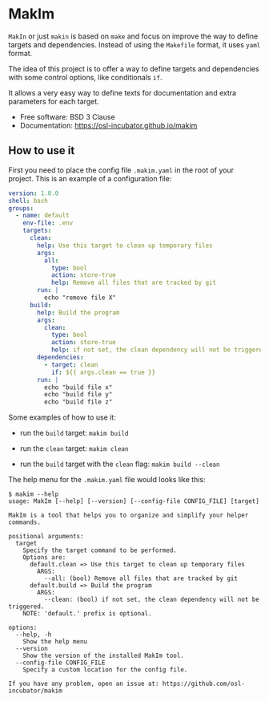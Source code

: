 # MakIm

`MakIn` or just `makin` is based on `make` and focus on improve
the way to define targets and dependencies. Instead of using the
`Makefile` format, it uses `yaml` format.

The idea of this project is to offer a way to define targets and
dependencies with some control options, like conditionals `if`.

It allows a very easy way to define texts for documentation and
extra parameters for each target.


* Free software: BSD 3 Clause
* Documentation: https://osl-incubator.github.io/makim


## How to use it

First you need to place the config file `.makim.yaml` in the root of your project.
This is an example of a configuration file:

```yaml
version: 1.0.0
shell: bash
groups:
  - name: default
    env-file: .env
    targets:
      clean:
        help: Use this target to clean up temporary files
        args:
          all:
            type: bool
            action: store-true
            help: Remove all files that are tracked by git
        run: |
          echo "remove file X"
      build:
        help: Build the program
        args:
          clean:
            type: bool
            action: store-true
            help: if not set, the clean dependency will not be triggered.
        dependencies:
          - target: clean
            if: ${{ args.clean == true }}
        run: |
          echo "build file x"
          echo "build file y"
          echo "build file z"

```

Some examples of how to use it:

* run the `build` target:
  `makim build`

* run the `clean` target:
  `makim clean`

* run the `build` target with the `clean` flag:
  `makim build --clean`


The help menu for the `.makim.yaml` file would looks like this:

```
$ makim --help
usage: MakIm [--help] [--version] [--config-file CONFIG_FILE] [target]

MakIm is a tool that helps you to organize and simplify your helper commands.

positional arguments:
  target
    Specify the target command to be performed.
    Options are:
      default.clean => Use this target to clean up temporary files
        ARGS:
          --all: (bool) Remove all files that are tracked by git
      default.build => Build the program
        ARGS:
          --clean: (bool) if not set, the clean dependency will not be triggered.
    NOTE: 'default.' prefix is optional.

options:
  --help, -h
    Show the help menu
  --version
    Show the version of the installed MakIm tool.
  --config-file CONFIG_FILE
    Specify a custom location for the config file.

If you have any problem, open an issue at: https://github.com/osl-incubator/makim
```
